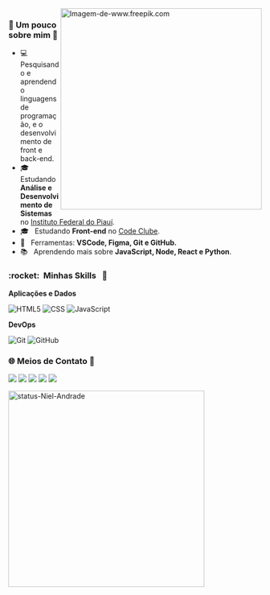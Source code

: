 <img src="https://image.freepik.com/free-vector/code-typing-concept-illustration_114360-3581.jpg" min-width="400px" max-width="400px" width="400px" align="right" alt="Imagem-de-www.freepik.com">
<h3> 🚀 Um pouco sobre mim 🚀</h3>

- 💻 &nbsp; Pesquisando e aprendendo linguagens de programação, e o desenvolvimento de front e back-end.
- 🎓 &nbsp; Estudando **Análise e Desenvolvimento de Sistemas** no <a href="https://www.ifpi.edu.br/teresinacentral/o-campus/cursos/tecnologia/analise-e-desenvolvimento-de-sistemas">Instituto Federal do Piauí</a>.
- 🎓 &nbsp; Estudando **Front-end** no <a href="https://www.linkedin.com/school/code-club-devs/">Code Clube</a>.
- 💼 &nbsp; Ferramentas: <strong> VSCode, Figma, Git e GitHub.</strong>
- 📚 &nbsp; Aprendendo mais sobre **JavaScript, Node, React e Python**.

<h3> :rocket: &nbsp;Minhas Skills &nbsp; 🚀</h3>

**Aplicações e Dados**

  ![HTML5](https://img.shields.io/badge/-HTML5-333333?style=flat&logo=HTML5)
  ![CSS](https://img.shields.io/badge/-CSS-333333?style=flat&logo=CSS3&logoColor=1572B6)
  ![JavaScript](https://img.shields.io/badge/-JavaScript-333333?style=flat&logo=javascript)
  


**DevOps**

  ![Git](https://img.shields.io/badge/-Git-333333?style=flat&logo=git)
  ![GitHub](https://img.shields.io/badge/-GitHub-333333?style=flat&logo=github)



<h3> 🌐 Meios de Contato 🔗 </h3> 

<p align="left">
  <a href="mailto:nielandrade10@gmail.com" alt="Gmail">
  <img src="https://img.shields.io/badge/-Gmail-FF0000?style=flat-square&labelColor=FF0000&logo=gmail&logoColor=white&link=https://mail.google.com/mail/u/0/#inbox" /></a>

  <a href="https://www.linkedin.com/in/jose-nataniel/" alt="Linkedin">
  <img src="https://img.shields.io/badge/-Linkedin-0e76a8?style=flat-square&logo=Linkedin&logoColor=white&link=LINK-DO-SEU-LINKEDIN" /></a>

  <a href="http://wa.me/5589994756850" alt="WhatsApp">
  <img src="https://img.shields.io/badge/-WhatsApp-25d366?style=flat-square&labelColor=25d366&logo=whatsapp&logoColor=white&link=API-DO-SEU-WHATSAPP"/></a>

  <a href="https://www.facebook.com/nielzinho.net" alt="Facebook">
  <img src="https://img.shields.io/badge/-Facebook-3b5998?style=flat-square&labelColor=3b5998&logo=facebook&logoColor=white&link=LINK-DO-SEU-FACEBOOK"/></a>

  <a href="https://www.instagram.com/nielzinhoandrade/" alt="Instagram">
  <img src="https://img.shields.io/badge/-Instagram-DF0174?style=flat-square&labelColor=DF0174&logo=instagram&logoColor=white&link=LINK-DO-SEU-INSTAGRAM"/></a>
</p>
<img src="https://github-readme-stats.vercel.app/api/top-langs/?username=niel-andrade&layout=compact&langs_count=7&theme=dark" min-width="390px" max-width="390px" width="390px" align="left" alt="status-Niel-Andrade">
